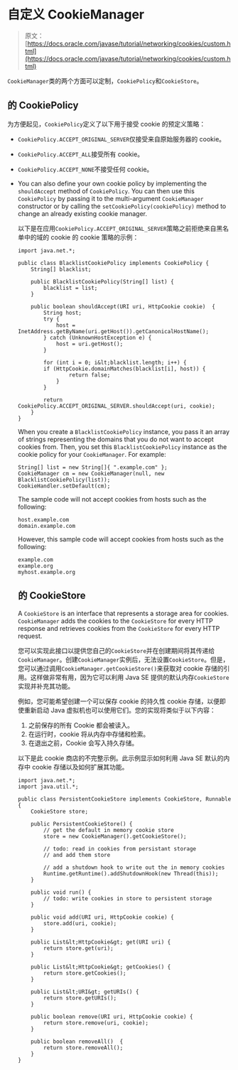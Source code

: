 # 自定义 CookieManager

> 原文： [https://docs.oracle.com/javase/tutorial/networking/cookies/custom.html](https://docs.oracle.com/javase/tutorial/networking/cookies/custom.html)

`CookieManager`类的两个方面可以定制，`CookiePolicy`和`CookieStore`。

## 的 CookiePolicy

为方便起见，`CookiePolicy`定义了以下用于接受 cookie 的预定义策略：

*   `CookiePolicy.ACCEPT_ORIGINAL_SERVER`仅接受来自原始服务器的 cookie。
*   `CookiePolicy.ACCEPT_ALL`接受所有 cookie。
*   `CookiePolicy.ACCEPT_NONE`不接受任何 cookie。
*   You can also define your own cookie policy by implementing the `shouldAccept` method of `CookiePolicy`. You can then use this `CookiePolicy` by passing it to the multi-argument `CookieManager` constructor or by calling the `setCookiePolicy(cookiePolicy)` method to change an already existing cookie manager.

    以下是在应用`CookiePolicy.ACCEPT_ORIGINAL_SERVER`策略之前拒绝来自黑名单中的域的 cookie 的 cookie 策略的示例：

    ```
    import java.net.*;

    public class BlacklistCookiePolicy implements CookiePolicy {
        String[] blacklist;

        public BlacklistCookiePolicy(String[] list) {
            blacklist = list;
        }

        public boolean shouldAccept(URI uri, HttpCookie cookie)  {
            String host;
            try {
                host =  InetAddress.getByName(uri.getHost()).getCanonicalHostName();
            } catch (UnknownHostException e) {
                host = uri.getHost();
            }

            for (int i = 0; i&lt;blacklist.length; i++) {
    	    if (HttpCookie.domainMatches(blacklist[i], host)) {
                    return false;
                }
            }

            return CookiePolicy.ACCEPT_ORIGINAL_SERVER.shouldAccept(uri, cookie);
        }
    }

    ```

    When you create a `BlacklistCookiePolicy` instance, you pass it an array of strings representing the domains that you do not want to accept cookies from. Then, you set this `BlacklistCookiePolicy` instance as the cookie policy for your `CookieManager`. For example:

    ```
    String[] list = new String[]{ ".example.com" };
    CookieManager cm = new CookieManager(null, new BlacklistCookiePolicy(list));
    CookieHandler.setDefault(cm);

    ```

    The sample code will not accept cookies from hosts such as the following:

    ```
    host.example.com
    domain.example.com

    ```

    However, this sample code will accept cookies from hosts such as the following:

    ```
    example.com
    example.org
    myhost.example.org

    ```

    ## 的 CookieStore

    A `CookieStore` is an interface that represents a storage area for cookies. `CookieManager` adds the cookies to the `CookieStore` for every HTTP response and retrieves cookies from the `CookieStore` for every HTTP request.

    您可以实现此接口以提供您自己的`CookieStore`并在创建期间将其传递给`CookieManager`。创建`CookieManager`实例后，无法设置`CookieStore`。但是，您可以通过调用`CookieManager.getCookieStore()`来获取对 cookie 存储的引用。这样做非常有用，因为它可以利用 Java SE 提供的默认内存`CookieStore`实现并补充其功能。

    例如，您可能希望创建一个可以保存 cookie 的持久性 cookie 存储，以便即使重新启动 Java 虚拟机也可以使用它们。您的实现将类似于以下内容：

    1.  之前保存的所有 Cookie 都会被读入。
    2.  在运行时，cookie 将从内存中存储和检索。
    3.  在退出之前，Cookie 会写入持久存储。

    以下是此 cookie 商店的不完整示例。此示例显示如何利用 Java SE 默认的内存中 cookie 存储以及如何扩展其功能。

    ```
    import java.net.*;
    import java.util.*;

    public class PersistentCookieStore implements CookieStore, Runnable {
        CookieStore store;

        public PersistentCookieStore() {
            // get the default in memory cookie store
            store = new CookieManager().getCookieStore();

            // todo: read in cookies from persistant storage
            // and add them store

            // add a shutdown hook to write out the in memory cookies
            Runtime.getRuntime().addShutdownHook(new Thread(this)); 
        }

        public void run() {
            // todo: write cookies in store to persistent storage
        }

        public void	add(URI uri, HttpCookie cookie) {
            store.add(uri, cookie);
        }

        public List&lt;HttpCookie&gt; get(URI uri) {
            return store.get(uri);
        }

        public List&lt;HttpCookie&gt; getCookies() {
            return store.getCookies();
        }

        public List&lt;URI&gt; getURIs() {
            return store.getURIs();
        }

        public boolean remove(URI uri, HttpCookie cookie) {
            return store.remove(uri, cookie);
        }

        public boolean removeAll()  {
            return store.removeAll();
        }
    }

    ```